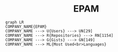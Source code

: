 <h1 align="center">EPAM</h1>

```mermaid
graph LR
COMPANY_NAME{EPAM}
COMPANY_NAME ---> U{Users} ---> UN[29]
COMPANY_NAME ---> R{Repositories} ---> RN[1154]
COMPANY_NAME ---> G{Gists} ---> GN[149]
COMPANY_NAME ---> ML{Most Used<br>Languages}
```
